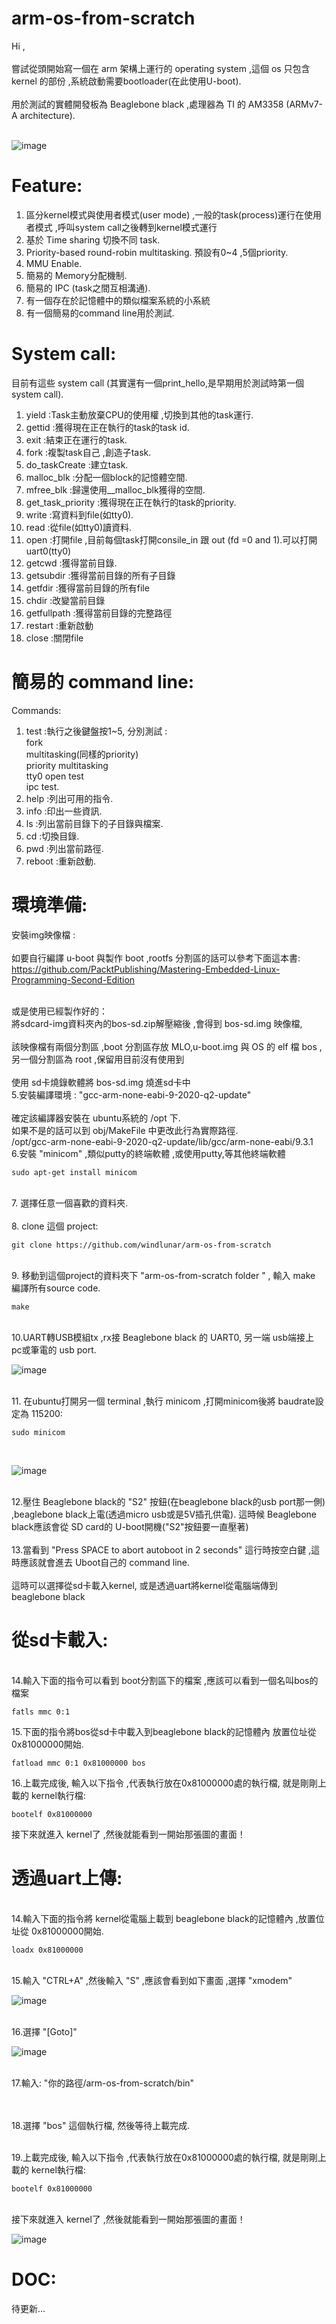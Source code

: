 # arm-os-from-scratch

Hi ,<br><br>
嘗試從頭開始寫一個在 arm 架構上運行的 operating system ,這個 os 只包含 kernel 的部份 ,系統啟動需要bootloader(在此使用U-boot).
<br><br>
用於測試的實體開發板為 Beaglebone black ,處理器為 TI 的 AM3358 (ARMv7-A architecture).
<br><br>

![image](https://github.com/windlunar/arm-os-from-scratch/blob/master/pictures/logo.png)

Feature:
=
1. 區分kernel模式與使用者模式(user mode) ,一般的task(process)運行在使用者模式 ,呼叫system call之後轉到kernel模式運行<br>
2. 基於 Time sharing 切換不同 task.<br>
3. Priority-based round-robin multitasking. 預設有0~4 ,5個priority.<br>
4. MMU Enable.<br>
5. 簡易的 Memory分配機制.<br>
6. 簡易的 IPC (task之間互相溝通).<br>
7. 有一個存在於記憶體中的類似檔案系統的小系統<br>
8. 有一個簡易的command line用於測試.<br>

System call:
=

目前有這些 system call (其實還有一個print_hello,是早期用於測試時第一個system call).<br>

1. yield :Task主動放棄CPU的使用權 ,切換到其他的task運行.<br>
2. gettid :獲得現在正在執行的task的task id.<br>
3. exit :結束正在運行的task.<br>
4. fork :複製task自己 ,創造子task.<br>
5. do_taskCreate :建立task.<br>
6. malloc_blk :分配一個block的記憶體空間.<br>
7. mfree_blk :歸還使用__malloc_blk獲得的空間.<br>
8. get_task_priority :獲得現在正在執行的task的priority.<br>
9. write :寫資料到file(如tty0).<br>
10. read :從file(如tty0)讀資料.<br>
11. open :打開file ,目前每個task打開consile_in 跟 out (fd =0 and 1).可以打開uart0(tty0)<br>
12. getcwd :獲得當前目錄.<br>
13. getsubdir :獲得當前目錄的所有子目錄<br>
14. getfdir :獲得當前目錄的所有file<br>
15. chdir :改變當前目錄<br>
16. getfullpath :獲得當前目錄的完整路徑<br>
17. restart :重新啟動<br>
18. close :關閉file<br>

簡易的 command line:
=

Commands:
<br>

1. test :執行之後鍵盤按1~5, 分別測試 :<br>
	fork<br>
	multitasking(同樣的priority)<br>
	priority multitasking<br>
	tty0 open test<br>
	ipc test.<br>
2. help :列出可用的指令.<br>
3. info :印出一些資訊.<br>
4. ls :列出當前目錄下的子目錄與檔案.<br>
5. cd :切換目錄.<br>
6. pwd :列出當前路徑.<br>
7. reboot :重新啟動.<br>


環境準備:
=

安裝img映像檔 :
<br><br>
如要自行編譯 u-boot 與製作 boot ,rootfs 分割區的話可以參考下面這本書:
<br>
https://github.com/PacktPublishing/Mastering-Embedded-Linux-Programming-Second-Edition

<br>
或是使用已經製作好的：<br>
將sdcard-img資料夾內的bos-sd.zip解壓縮後 ,會得到 bos-sd.img 映像檔,
<br><br>
該映像檔有兩個分割區 ,boot 分割區存放 MLO,u-boot.img 與 OS 的 elf 檔 bos ,另一個分割區為 root ,保留用目前沒有使用到
<br><br>
使用 sd卡燒錄軟體將 bos-sd.img 燒進sd卡中

<br>
5.安裝編譯環境 : "gcc-arm-none-eabi-9-2020-q2-update" 
<br><br>
確定該編譯器安裝在 ubuntu系統的 /opt 下.<br> 
如果不是的話可以到 obj/MakeFile 中更改此行為實際路徑.<br>
	/opt/gcc-arm-none-eabi-9-2020-q2-update/lib/gcc/arm-none-eabi/9.3.1

<br>
6.安裝 "minicom" ,類似putty的終端軟體 ,或使用putty,等其他終端軟體

	sudo apt-get install minicom

<br>
7. 選擇任意一個喜歡的資料夾.<br><br>
8. clone 這個 project:

	git clone https://github.com/windlunar/arm-os-from-scratch

<br>
9. 移動到這個project的資料夾下 "arm-os-from-scratch folder " , 輸入 make 編譯所有source code.

	make
<br>
10.UART轉USB模組tx ,rx接 Beaglebone black 的 UART0, 另一端 usb端接上 pc或筆電的 usb port.
<br>

![image](https://github.com/windlunar/arm-os-from-scratch/blob/master/pictures/uart0.png)

<br>
11. 在ubuntu打開另一個 terminal ,執行 minicom ,打開minicom後將 baudrate設定為 115200:

	sudo minicom
<br>

![image](https://github.com/windlunar/arm-os-from-scratch/blob/master/pictures/minicom.png)

<br>        
12.壓住 Beaglebone black的 "S2" 按鈕(在beaglebone black的usb port那一側) ,beaglebone black上電(透過micro usb或是5V插孔供電). 這時候 Beaglebone black應該會從 SD card的 U-boot開機("S2"按鈕要一直壓著)<br>

<br>
13.當看到 "Press SPACE to abort autoboot in 2 seconds" 這行時按空白鍵 ,這時應該就會進去 Uboot自己的 command line.<br>
<br>
這時可以選擇從sd卡載入kernel, 或是透過uart將kernel從電腦端傳到beaglebone black


從sd卡載入:
=

<br>
14.輸入下面的指令可以看到 boot分割區下的檔案 ,應該可以看到一個名叫bos的檔案

	fatls mmc 0:1 


15.下面的指令將bos從sd卡中載入到beaglebone black的記憶體內 放置位址從 0x81000000開始.

	fatload mmc 0:1 0x81000000 bos


16.上載完成後, 輸入以下指令 ,代表執行放在0x81000000處的執行檔, 就是剛剛上載的 kernel執行檔:

	bootelf 0x81000000

接下來就進入 kernel了 ,然後就能看到一開始那張圖的畫面！
<br>



透過uart上傳:
=

<br>
14.輸入下面的指令將 kernel從電腦上載到 beaglebone black的記憶體內 ,放置位址從 0x81000000開始.

	loadx 0x81000000

<br>
15.輸入 "CTRL+A" ,然後輸入 "S" ,應該會看到如下畫面 ,選擇 "xmodem"

![image](https://github.com/windlunar/arm-os-from-scratch/blob/master/pictures/choose_xmodem.png)


<br>
16.選擇 "[Goto]"
<br>

![image](https://github.com/windlunar/arm-os-from-scratch/blob/master/pictures/goto.png)

<br>
17.輸入: "你的路徑/arm-os-from-scratch/bin"

<br><br>
18.選擇 "bos" 這個執行檔, 然後等待上載完成.

<br>
19.上載完成後, 輸入以下指令 ,代表執行放在0x81000000處的執行檔, 就是剛剛上載的 kernel執行檔:

	bootelf 0x81000000


<br>
接下來就進入 kernel了 ,然後就能看到一開始那張圖的畫面！


![image](https://github.com/windlunar/arm-os-from-scratch/blob/master/pictures/bbb.jpg)


DOC:
=

待更新...